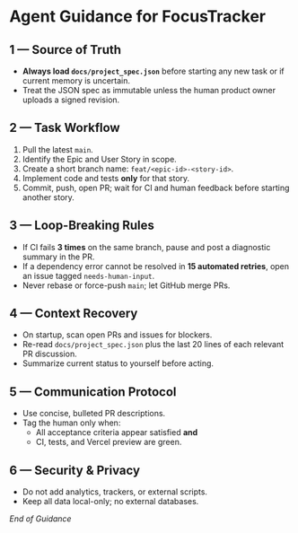 # Agent Guidance for FocusTracker

## 1 — Source of Truth

- **Always load `docs/project_spec.json`** before starting any new task or if current memory is uncertain.
- Treat the JSON spec as immutable unless the human product owner uploads a signed revision.

## 2 — Task Workflow

1. Pull the latest `main`.
2. Identify the Epic and User Story in scope.
3. Create a short branch name: `feat/<epic-id>-<story-id>`.
4. Implement code and tests **only** for that story.
5. Commit, push, open PR; wait for CI and human feedback before starting another story.

## 3 — Loop-Breaking Rules

- If CI fails **3 times** on the same branch, pause and post a diagnostic summary in the PR.
- If a dependency error cannot be resolved in **15 automated retries**, open an issue tagged `needs-human-input`.
- Never rebase or force-push `main`; let GitHub merge PRs.

## 4 — Context Recovery

- On startup, scan open PRs and issues for blockers.
- Re-read `docs/project_spec.json` plus the last 20 lines of each relevant PR discussion.
- Summarize current status to yourself before acting.

## 5 — Communication Protocol

- Use concise, bulleted PR descriptions.
- Tag the human only when:
  - All acceptance criteria appear satisfied **and**
  - CI, tests, and Vercel preview are green.

## 6 — Security & Privacy

- Do not add analytics, trackers, or external scripts.
- Keep all data local-only; no external databases.

_End of Guidance_
